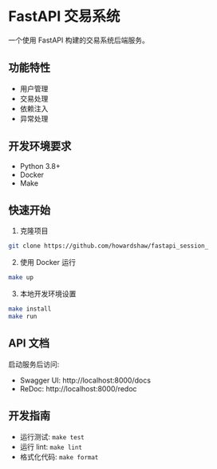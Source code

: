 # FastAPI 交易系统

一个使用 FastAPI 构建的交易系统后端服务。

## 功能特性

- 用户管理
- 交易处理
- 依赖注入
- 异常处理

## 开发环境要求

- Python 3.8+
- Docker
- Make

## 快速开始

1. 克隆项目 

```bash
git clone https://github.com/howardshaw/fastapi_session_
```


2. 使用 Docker 运行

```bash
make up
```

3. 本地开发环境设置
```bash
make install
make run
```


## API 文档

启动服务后访问:
- Swagger UI: http://localhost:8000/docs
- ReDoc: http://localhost:8000/redoc

## 开发指南

- 运行测试: `make test`
- 运行 lint: `make lint`
- 格式化代码: `make format`
